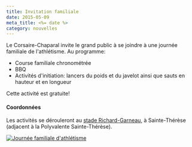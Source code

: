 ```yaml
---
title: Invitation familiale
date: 2015-05-09
meta_title: <%= date %>
category: nouvelles
---
```


Le Corsaire-Chaparal invite le grand public à se joindre à une journée familiale de l'athlétisme. Au programme:

* Course familiale chronométrée
* BBQ
* Activités d'initiation: lancers du poids et du javelot ainsi que sauts en hauteur et en longueur

Cette activité est gratuite!


#### Coordonnées

Les activités se dérouleront au <a href="//corsaire-chaparal.org/entrainements/">stade Richard-Garneau</a>, à Sainte-Thérèse (adjacent à la Polyvalente Sainte-Thérèse).

<a target="_blank" href="{{link '/assets/img/affiche-journee-familiale-athletisme-2015.jpg' }}"><img src="{{link '/assets/img/affiche-journee-familiale-athletisme-2015-md.jpg' }}" class="img-responsive" alt="Journée familiale d'athlétisme" /></a>